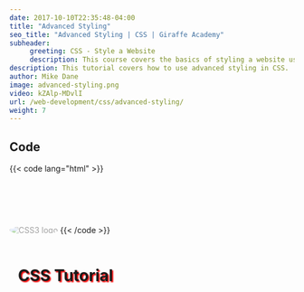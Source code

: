 ```yaml
---
date: 2017-10-10T22:35:48-04:00
title: "Advanced Styling"
seo_title: "Advanced Styling | CSS | Giraffe Academy"
subheader:
     greeting: CSS - Style a Website
     description: This course covers the basics of styling a website using CSS. Work your way through the videos and we'll teach you everything you need to know to style a basic website!
description: This tutorial covers how to use advanced styling in CSS.
author: Mike Dane
image: advanced-styling.png
video: kZAlp-MDvlI
url: /web-development/css/advanced-styling/
weight: 7
---
```


## Code

{{< code lang="html" >}}
<h1 style="text-shadow: 2px 2px 2px red;  
           position: relative;
           top:125px;
           left:15px">
     CSS Tutorial
</h1>

<img style="opacity:0.4;
            border-radius: 50%;"
     src="logo.jpeg"
     alt="CSS3 logo"
/>
{{< /code >}}